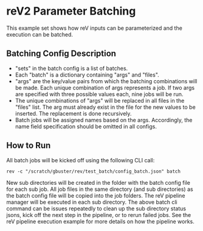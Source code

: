 # reV2 Parameter Batching
This example set shows how reV inputs can be parameterized and the execution can be batched. 

## Batching Config Description
 - "sets" in the batch config is a list of batches.
 - Each "batch" is a dictionary containing "args" and "files".
 - "args" are the key/value pairs from which the batching combinations will be made. Each unique combination of args represents a job. If two args are specified with three possible values each, nine jobs will be run. 
 - The unique combinations of "args" will be replaced in all files in the "files" list. The arg must already exist in the file for the new values to be inserted. The replacement is done recursively. 
 - Batch jobs will be assigned names based on the args. Accordingly, the name field specification should be omitted in all configs. 

## How to Run
All batch jobs will be kicked off using the following CLI call:

`rev -c "/scratch/gbuster/rev/test_batch/config_batch.json" batch`

New sub directories will be created in the folder with the batch config file for each sub job. 
All job files in the same directory (and sub directories) as the batch config file will be copied into the job folders. 
The reV pipeline manager will be executed in each sub directory. 
The above batch cli command can be issues repeatedly to clean up the sub directory status jsons, kick off the next step in the pipeline, or to rerun failed jobs. 
See the reV pipeline execution example for more details on how the pipeline works. 